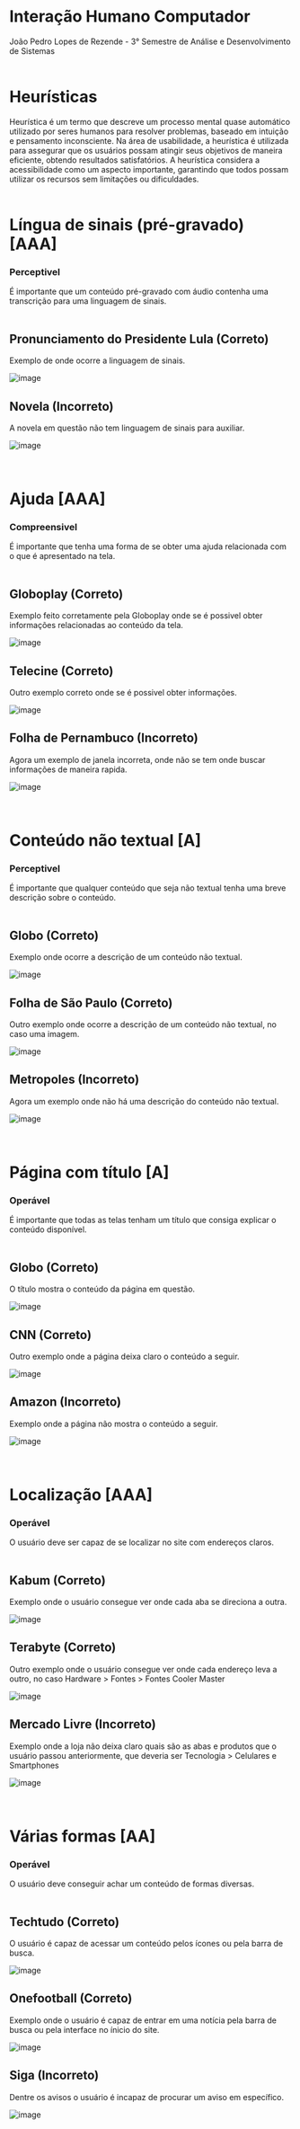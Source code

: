 <h1><b>Interação Humano Computador</h1></b>
João Pedro Lopes de Rezende - 3° Semestre de Análise e Desenvolvimento de Sistemas

<br>
<br>

<h1><b>Heurísticas</h1></b>
Heurística é um termo que descreve um processo mental quase automático utilizado por seres humanos para resolver problemas, baseado em intuição e pensamento inconsciente. Na área de usabilidade, a heurística é utilizada para assegurar que os usuários possam atingir seus objetivos de maneira eficiente, obtendo resultados satisfatórios. A heurística considera a acessibilidade como um aspecto importante, garantindo que todos possam utilizar os recursos sem limitações ou dificuldades.

<br>
<br>

<h1><b>Língua de sinais (pré-gravado) [AAA]</h1></b>
<h3><b>Perceptivel</h3></b>

É importante que um conteúdo pré-gravado com áudio contenha uma transcrição para uma linguagem de sinais.
<br>
<br>

<h2><b>Pronunciamento do Presidente Lula (Correto)</h2></b>
Exemplo de onde ocorre a linguagem de sinais.

![image](https://github.com/joaolrez/bertoti/assets/102550311/534d616f-6cf9-4f53-8a20-9e41517d3631)

<h2><b>Novela (Incorreto)</h2></b>
A novela em questão não tem linguagem de sinais para auxiliar.

![image](https://github.com/joaolrez/bertoti/assets/102550311/8b7dbfb1-a587-4fc7-b477-bcd32c4b330d)

<br>
<h1><b>Ajuda [AAA]</h1></b>
<h3><b>Compreensivel</h3></b>

É importante que tenha uma forma de se obter uma ajuda relacionada com o que é apresentado na tela. 
<br>
<br>

<h2><b>Globoplay (Correto)</h2></b>
Exemplo feito corretamente pela Globoplay onde se é possivel obter informações relacionadas ao conteúdo da tela.

![image](https://github.com/joaolrez/bertoti/assets/102550311/91107f85-88a0-4be7-8b30-9110cd5ae956)

<h2><b>Telecine (Correto)</h2></b>
Outro exemplo correto onde se é possivel obter informações.

![image](https://github.com/joaolrez/bertoti/assets/102550311/b52b9fb4-66d4-480b-b96a-2f37d1c5c6e9)

<h2><b>Folha de Pernambuco (Incorreto)</h2></b>
Agora um exemplo de janela incorreta, onde não se tem onde buscar informações de maneira rapida.

![image](https://github.com/joaolrez/bertoti/assets/102550311/6f3ac032-37a5-4762-b4f6-f8509f8b05ef)

<br>
<h1><b>Conteúdo não textual [A]</h1></b>
<h3><b>Perceptivel</h3></b>

É importante que qualquer conteúdo que seja não textual tenha uma breve descrição sobre o conteúdo. 
<br>
<br>

<h2><b>Globo (Correto)</h2></b>
Exemplo onde ocorre a descrição de um conteúdo não textual.

![image](https://github.com/joaolrez/bertoti/assets/102550311/aef24fcd-dcb7-4fc4-b0d7-8a846c8fa64a)

<h2><b>Folha de São Paulo (Correto)</h2></b>
Outro exemplo onde ocorre a descrição de um conteúdo não textual, no caso uma imagem.

![image](https://github.com/joaolrez/bertoti/assets/102550311/2cedf68b-5228-4405-8841-179f28b0fb8e)

<h2><b>Metropoles (Incorreto)</h2></b>
Agora um exemplo onde não há uma descrição do conteúdo não textual.

![image](https://github.com/joaolrez/bertoti/assets/102550311/957631d8-70ba-45a7-8675-164ec738036e)

<br>
<h1><b>Página com título [A]</h1></b>
<h3><b>Operável</h3></b>

É importante que todas as telas tenham um título que consiga explicar o conteúdo disponível. 
<br>
<br>

<h2><b>Globo (Correto)</h2></b>
O título mostra o conteúdo da página em questão.

![image](https://github.com/joaolrez/bertoti/assets/102550311/efe2c1c1-cf24-4ff2-ad3f-be2861869dfe)

<h2><b>CNN (Correto)</h2></b>
Outro exemplo onde a página deixa claro o conteúdo a seguir.

![image](https://github.com/joaolrez/bertoti/assets/102550311/3dda734d-c2af-459d-b633-c5eff32e6d05)

<h2><b>Amazon (Incorreto)</h2></b>
Exemplo onde a página não mostra o conteúdo a seguir.

![image](https://github.com/joaolrez/bertoti/assets/102550311/01536c1f-f76a-421c-a9ff-229f638c6444)

<br>
<h1><b>Localização [AAA]</h1></b>
<h3><b>Operável</h3></b>

O usuário deve ser capaz de se localizar no site com endereços claros. 
<br>
<br>

<h2><b>Kabum (Correto)</h2></b>
Exemplo onde o usuário consegue ver onde cada aba se direciona a outra.

![image](https://github.com/joaolrez/bertoti/assets/102550311/75c77208-36d6-4163-a9d8-89cc1df60a8f)

<h2><b>Terabyte (Correto)</h2></b>
Outro exemplo onde o usuário consegue ver onde cada endereço leva a outro, no caso Hardware > Fontes > Fontes Cooler Master

![image](https://github.com/joaolrez/bertoti/assets/102550311/3468fbfb-f011-4737-97a0-72db0ee2a22c)

<h2><b>Mercado Livre (Incorreto)</h2></b>
Exemplo onde a loja não deixa claro quais são as abas e produtos que o usuário passou anteriormente, que deveria ser Tecnologia > Celulares e Smartphones

![image](https://github.com/joaolrez/bertoti/assets/102550311/8a70153f-327a-452a-870e-64518de29d2e)

<br>
<h1><b>Várias formas [AA]</h1></b>
<h3><b>Operável</h3></b>

O usuário deve conseguir achar um conteúdo de formas diversas. 
<br>
<br>

<h2><b>Techtudo (Correto)</h2></b>
O usuário é capaz de acessar um conteúdo pelos ícones ou pela barra de busca.

![image](https://github.com/joaolrez/bertoti/assets/102550311/79ae6ce4-ad7f-4a9f-bdfa-ea29cadf0aab)

<h2><b>Onefootball (Correto)</h2></b>
Exemplo onde o usuário é capaz de entrar em uma notícia pela barra de busca ou pela interface no ínicio do site.

![image](https://github.com/joaolrez/bertoti/assets/102550311/2e5ade38-d2b5-4a05-8368-437993e77ca4)

<h2><b>Siga (Incorreto)</h2></b>
Dentre os avisos o usuário é incapaz de procurar um aviso em específico. 

![image](https://github.com/joaolrez/bertoti/assets/102550311/fd8db3d2-85e4-4a4d-aeae-c976f72343e7)









